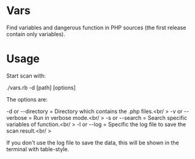 Vars
====

Find variables and dangerous function in PHP sources (the first release contain only variables).

Usage
====

Start scan with:

./vars.rb -d [path] [options]

The options are:

-d or --directory = Directory which contains the .php files.<br/ >
-v or --verbose = Run in verbose mode.<br/ >
-s or --search = Search specific variables of function.<br/ >
-l or --log = Specific the log file to save the scan result.<br/ >

If you don't use the log file to save the data, this will be shown in the terminal with table-style.
